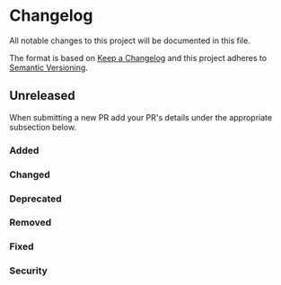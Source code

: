 # Changelog

All notable changes to this project will be documented in this file.

The format is based on [Keep a Changelog](http://keepachangelog.com/en/1.0.0/)
and this project adheres to [Semantic Versioning](http://semver.org/spec/v2.0.0.html).

## Unreleased

When submitting a new PR add your PR's details under the appropriate subsection below.

### Added

### Changed

### Deprecated

### Removed

### Fixed

### Security
